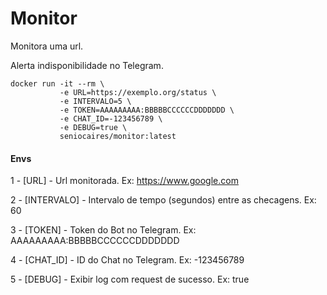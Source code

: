 # Monitor

Monitora uma url.

Alerta indisponibilidade no Telegram.

```
docker run -it --rm \
           -e URL=https://exemplo.org/status \
           -e INTERVALO=5 \
           -e TOKEN=AAAAAAAAA:BBBBBCCCCCCDDDDDDD \
           -e CHAT_ID=-123456789 \
           -e DEBUG=true \
           seniocaires/monitor:latest
```

#### Envs

1 - [URL] - Url monitorada. Ex: https://www.google.com

2 - [INTERVALO] - Intervalo de tempo (segundos) entre as checagens. Ex: 60

3 - [TOKEN] - Token do Bot no Telegram. Ex: AAAAAAAAA:BBBBBCCCCCCDDDDDDD

4 - [CHAT_ID] - ID do Chat no Telegram. Ex: -123456789

5 - [DEBUG] - Exibir log com request de sucesso. Ex: true